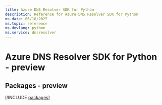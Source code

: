 ```yaml
---
title: Azure DNS Resolver SDK for Python
description: Reference for Azure DNS Resolver SDK for Python
ms.date: 06/18/2025
ms.topic: reference
ms.devlang: python
ms.service: dnsresolver
---
```

# Azure DNS Resolver SDK for Python - preview
## Packages - preview
[!INCLUDE [packages](dns-resolver-index.md)]